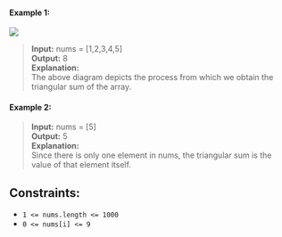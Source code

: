 #### Example 1:

![](https://assets.leetcode.com/uploads/2022/02/22/ex1drawio.png)

> **Input:** nums = [1,2,3,4,5]  
> **Output:** 8  
> **Explanation:**  
> The above diagram depicts the process from which we obtain the triangular sum of the array.

#### Example 2:

> **Input:** nums = [5]  
> **Output:** 5  
> **Explanation:**  
> Since there is only one element in nums, the triangular sum is the value of that element itself.

## Constraints:

- `1 <= nums.length <= 1000`
- `0 <= nums[i] <= 9`
